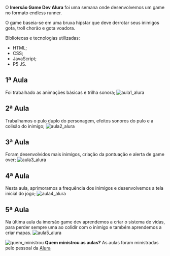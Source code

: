 O **Imersão Game Dev Alura** foi uma semana onde desenvolvemos um game no formato endless runner.

O game baseia-se em uma bruxa hipstar que deve derrotar seus inimigos gota, troll chorão e gota voadora.

Bibliotecas e tecnologias utilizadas:
- HTML;
- CSS;
- JavaScript;
- P5 JS.

## **1ª Aula**
Foi trabalhado as animações básicas e trilha sonora;
![aula1_alura](https://user-images.githubusercontent.com/62728109/85400830-68872880-b52f-11ea-8da8-d49b3467f922.png)
## **2ª Aula**
Trabalhamos o pulo duplo do personagem, efeitos sonoros do pulo e a colisão do inimigo;
![aula2_alura](https://user-images.githubusercontent.com/62728109/85567423-377a2700-b607-11ea-9914-b1b35cda9167.png)
## **3ª Aula**
Foram desenvolvidos mais inimigos, criação da pontuação e alerta de game over;
![aula3_alura](https://user-images.githubusercontent.com/62728109/85567476-43fe7f80-b607-11ea-856b-608253df9406.png)
## **4ª Aula**
Nesta aula, aprimoramos a frequência dos inimigos e desenvolvemos a tela inicial do jogo;
![aula4_alura](https://user-images.githubusercontent.com/62728109/85734700-94dbaa00-b6d3-11ea-8f02-a23591c78f52.png)

## **5ª Aula**
Na última aula da imersão game dev aprendemos a criar o sistema de vidas, para perder sempre uma ao colidir com o inimigo e também aprendemos a criar mapas.
![aula5_alura](https://user-images.githubusercontent.com/62728109/85862694-80151a00-b798-11ea-9335-321a9f8b0e47.png)

![quem_ministrou](https://user-images.githubusercontent.com/62728109/83679095-35e3b300-a5b5-11ea-940f-dc15b1e3e9bc.png)
 **Quem ministrou as aulas?**
As aulas foram ministradas pelo pessoal da [Alura](https://www.alura.com.br/)
